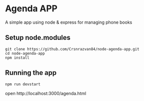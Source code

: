 # Agenda APP

A simple app using node & express for managing phone books

## Setup node.modules

```
git clone https://github.com/Crsnrazvan84/node-agenda-app.git
cd node-agenda-app
npm install
```

## Running the app

```
npm run devstart
```

open http://localhost:3000/agenda.html
